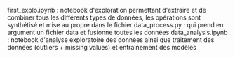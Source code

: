 first_explo.ipynb : notebook d'exploration permettant d'extraire et de combiner tous les différents types de données, les opérations sont synthétisé et mise au propre dans le fichier 
data_process.py : qui prend en argument un fichier data et fusionne toutes les données
data_analysis.ipynb : notebook d'analyse exploratoire des données ainsi que traitement des données (outliers + missing values) et entrainement des modèles
